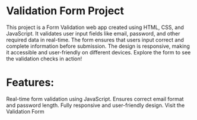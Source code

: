 # Validation Form Project
This project is a Form Validation web app created using HTML, CSS, and JavaScript.
It validates user input fields like email, password, and other required data in real-time.
The form ensures that users input correct and complete information before submission.
The design is responsive, making it accessible and user-friendly on different devices.
Explore the form to see the validation checks in action!

# Features:
Real-time form validation using JavaScript.
Ensures correct email format and password length.
Fully responsive and user-friendly design.
Visit the Validation Form


